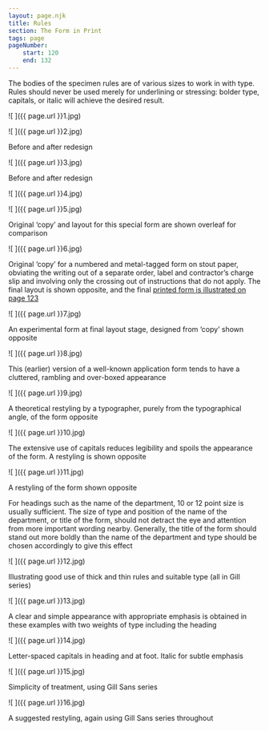 ```yaml
---
layout: page.njk
title: Rules
section: The Form in Print
tags: page
pageNumber:
    start: 120
    end: 132
---
```


The bodies of the specimen rules are of various sizes to work in with type. Rules
should never be used merely for underlining or stressing: bolder type, capitals, or
italic will achieve the desired result.

![ ]({{ page.url }}1.jpg)

![ ]({{ page.url }}2.jpg)

Before and after redesign

![ ]({{ page.url }}3.jpg)

Before and after redesign

![ ]({{ page.url }}4.jpg)

![ ]({{ page.url }}5.jpg)

Original ‘copy’ and layout for this special form are shown overleaf for comparison

![ ]({{ page.url }}6.jpg)

Original ‘copy’ for a numbered and metal-tagged form on stout paper, obviating the
writing out of a separate order, label and contractor’s charge slip and involving only the
crossing out of instructions that do not apply. The final layout is shown opposite, and the
final [printed form is illustrated on page 123](http://localhost:8080/the-form-in-print/rules/)

![ ]({{ page.url }}7.jpg)

An experimental form at final layout stage, designed from ‘copy’ shown opposite

![ ]({{ page.url }}8.jpg)

This (earlier) version of a well-known application form tends to have a cluttered, rambling
and over-boxed appearance

![ ]({{ page.url }}9.jpg)

A theoretical restyling by a typographer, purely from the typographical angle, of the form
opposite

![ ]({{ page.url }}10.jpg)

The extensive use of capitals reduces legibility and spoils the appearance of the form.
A restyling is shown opposite

![ ]({{ page.url }}11.jpg)


A restyling of the form shown opposite

For headings such as the name of the department, 10 or 12 point size is usually sufficient.
The size of type and position of the name of the department, or title of the form, should
not detract the eye and attention from more important wording nearby. Generally, the
title of the form should stand out more boldly than the name of the department and type
should be chosen accordingly to give this effect

![ ]({{ page.url }}12.jpg)


Illustrating good
use of thick and
thin rules and
suitable type
(all in Gill series)

![ ]({{ page.url }}13.jpg)

A clear and simple appearance with appropriate emphasis is obtained in these examples
with two weights of type including the heading

![ ]({{ page.url }}14.jpg)

Letter-spaced capitals in heading and at foot. Italic for subtle emphasis

![ ]({{ page.url }}15.jpg)

Simplicity of treatment,
using Gill Sans series

![ ]({{ page.url }}16.jpg)

A suggested restyling, again using
Gill Sans series throughout
